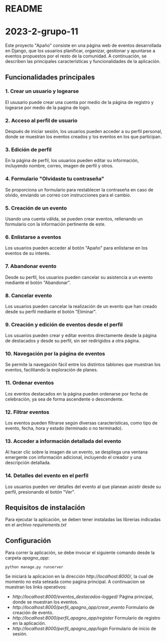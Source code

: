 # README
# 2023-2-grupo-11
Este proyecto "Apaño" consiste en una página web de eventos desarrollada en Django, que los usuarios planificar, organizar, gestionar y apuntarse a eventos propuestos por el resto de la comunidad. A continuación, se describen las principales características y funcionalidades de la aplicación.

## Funcionalidades principales

### 1. Crear un usuario y logearse

El ususario puede crear una cuenta por medio de la página de registro y logearse por medio de la pagina de login.

### 2. Acceso al perfil de usuario

Después de iniciar sesión, los usuarios pueden acceder a su perfil personal, donde se muestran los eventos creados y los eventos en los que participan.

### 3. Edición de perfil

En la página de perfil, los usuarios pueden editar su información, incluyendo nombre, correo, imagen de perfil y otros.

### 4. Formulario "Olvidaste tu contraseña"

Se proporciona un formulario para restablecer la contraseña en caso de olvido, enviando un correo con instrucciones para el cambio.

### 5. Creación de un evento

Usando una cuenta válida, se pueden crear eventos, rellenando un formulario con la información pertinente de este.

### 6. Enlistarse a eventos

Los usuarios pueden acceder al botón "Apaño" para enlistarse en los eventos de su interés.

### 7. Abandonar evento

Desde su perfil, los usuarios pueden cancelar su asistencia a un evento mediante el botón "Abandonar".

### 8. Cancelar evento

Los usuarios pueden cancelar la realización de un evento que han creado desde su perfil mediante el botón "Eliminar".

### 9. Creación y edición de eventos desde el perfil

Los usuarios pueden crear y editar eventos directamente desde la página de destacados y desde su perfil, sin ser redirigidos a otra página.

### 10. Navegación por la página de eventos

Se permite la navegación fácil entre los distintos tablones que muestran los eventos, facilitando la exploración de planes.

### 11. Ordenar eventos

Los eventos destacados en la página pueden ordenarse por fecha de celebración, ya sea de forma ascendente o descendente.

### 12. Filtrar eventos

Los eventos pueden filtrarse según diversas características, como tipo de evento, fecha, hora y estado (terminado o no terminado).

### 13. Acceder a información detallada del evento

Al hacer clic sobre la imagen de un evento, se despliega una ventana emergente con información adicional, incluyendo el creador y una descripción detallada.

### 14. Detalles del evento en el perfil

Los usuarios pueden ver detalles del evento al que planean asistir desde su perfil, presionando el botón "Ver".

## Requisitos de instalación
Para ejecutar la aplicación, se deben tener instaladas las librerias indicadas en el archivo *requirements.txt*

## Configuración
Para correr la aplicación, se debe invocar el siguiente comando desde la carpeta *apagno_app*:
```
python manage.py runserver
```

Se iniciará la aplicacion en la dirección *http://localhost:8000/*, la cual de momento no esta seteada como pagina principal. A continuacion se muestran los links operativos:
- *http://localhost:8000/eventos_destacados-logged/* Página principal, donde se muestran los eventos.
- *http://localhost:8000/perfil_apagno_app/crear_evento* Formulario de creación de evento.
- *http://localhost:8000/perfil_apagno_app/register* Formulario de registro en la aplicación.
- *http://localhost:8000/perfil_apagno_app/login* Formulario de inicio de sesión.


